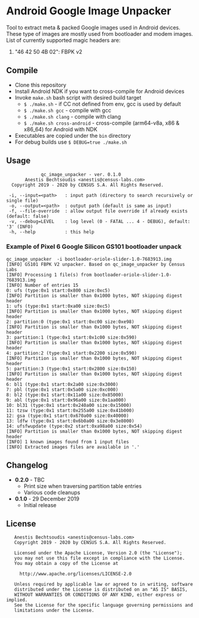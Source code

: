 # Android Google Image Unpacker

Tool to extract meta & packed Google images used in Android devices. These type of images are
mostly used from bootloader and modem images. List of currently supported magic headers are:

1. "46 42 50 4B 02": FBPK v2


## Compile

* Clone this repository
* Install Android NDK if you want to cross-compile for Android devices
* Invoke `make.sh` bash script with desired build target
  * `$ ./make.sh` - if CC not defined from env, gcc is used by default
  * `$ ./make.sh gcc` - compile with gcc
  * `$ ./make.sh clang` - compile with clang
  * `$ ./make.sh cross-android` - cross-compile (arm64-v8a, x86 & x86_64) for Android with NDK
* Executables are copied under the `bin` directory
* For debug builds use `$ DEBUG=true ./make.sh`


## Usage

```
             qc_image_unpacker - ver. 0.1.0
       Anestis Bechtsoudis <anestis@census-labs.com>
  Copyright 2019 - 2020 by CENSUS S.A. All Rights Reserved.

 -i, --input=<path>   : input path (directory to search recursively or single file)
 -o, --output=<path>  : output path (default is same as input)
 -f, --file-override  : allow output file override if already exists (default: false)
 -v, --debug=LEVEL    : log level (0 - FATAL ... 4 - DEBUG), default: '3' (INFO)
 -h, --help           : this help
 ```

### Example of Pixel 6 Google Silicon GS101 bootloader unpack

```
qc_image_unpacker  -i bootloader-oriole-slider-1.0-7683913.img 
[INFO] GS101 FBPK V2 unpacker. Based on qc_image_unpacker by Census Labs
[INFO] Processing 1 file(s) from bootloader-oriole-slider-1.0-7683913.img
[INFO] Number of entries 15
0: ufs (type:0x1 start:0x800 size:0xc5)
[INFO] Partition is smaller than 0x1000 bytes, NOT skipping digest header
1: ufs (type:0x1 start:0xa00 size:0xc5)
[INFO] Partition is smaller than 0x1000 bytes, NOT skipping digest header
2: partition:0 (type:0x1 start:0xc00 size:0xe98)
[INFO] Partition is smaller than 0x1000 bytes, NOT skipping digest header
3: partition:1 (type:0x1 start:0x1c00 size:0x590)
[INFO] Partition is smaller than 0x1000 bytes, NOT skipping digest header
4: partition:2 (type:0x1 start:0x2200 size:0x590)
[INFO] Partition is smaller than 0x1000 bytes, NOT skipping digest header
5: partition:3 (type:0x1 start:0x2800 size:0x150)
[INFO] Partition is smaller than 0x1000 bytes, NOT skipping digest header
6: bl1 (type:0x1 start:0x2a00 size:0x3000)
7: pbl (type:0x1 start:0x5a00 size:0xc000)
8: bl2 (type:0x1 start:0x11a00 size:0x85000)
9: abl (type:0x1 start:0x96a00 size:0x1aa000)
10: bl31 (type:0x1 start:0x240a00 size:0x15000)
11: tzsw (type:0x1 start:0x255a00 size:0x41b000)
12: gsa (type:0x1 start:0x670a00 size:0x40000)
13: ldfw (type:0x1 start:0x6b0a00 size:0x3e8000)
14: ufsfwupdate (type:0x2 start:0xa98a00 size:0x54)
[INFO] Partition is smaller than 0x1000 bytes, NOT skipping digest header
[INFO] 1 known images found from 1 input files
[INFO] Extracted images files are available in '.'
```


## Changelog

* __0.2.0__ - TBC
  * Print size when traversing partition table entries
  * Various code cleanups
* __0.1.0__ - 29 December 2019
  * Initial release


## License

```
   Anestis Bechtsoudis <anestis@census-labs.com>
   Copyright 2019 - 2020 by CENSUS S.A. All Rights Reserved.

   Licensed under the Apache License, Version 2.0 (the "License");
   you may not use this file except in compliance with the License.
   You may obtain a copy of the License at

     http://www.apache.org/licenses/LICENSE-2.0

   Unless required by applicable law or agreed to in writing, software
   distributed under the License is distributed on an "AS IS" BASIS,
   WITHOUT WARRANTIES OR CONDITIONS OF ANY KIND, either express or implied.
   See the License for the specific language governing permissions and
   limitations under the License.
```

